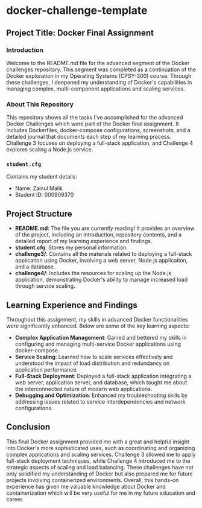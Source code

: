 # docker-challenge-template

## Project Title: Docker Final Assignment 

### Introduction

Welcome to the README.md file for the advanced segment of the Docker challenges repository. 
This segment was completed as a continuation of the Docker exploration in my Operating Systems (CPSY-300) course. 
Through these challenges, I deepened my understanding of Docker's capabilities in managing complex, multi-component applications and scaling services.

### About This Repository

This repository shows all the tasks I've accomplished for the advanced Docker Challenges which were part of the Docker final assignment. 
It includes Dockerfiles, docker-compose configurations, screenshots, and a detailed journal that documents each step of my learning process. 
Challenge 3 focuses on deploying a full-stack application, and Challenge 4 explores scaling a Node.js service.

### `student.cfg`

Contains my student details:

- Name: Zainul Malik
- Student ID: 000909370

## Project Structure

- **README.md**: The file you are currently reading! It provides an overview of the project, including an introduction, repository 
  contents, and a detailed report of my learning experience and findings.
- **student.cfg**: Stores my personal information.
- **challenge3/**: Contains all the materials related to deploying a full-stack application using Docker, involving a web server, Node.js application, and a database.
- **challenge4/**: Includes the resources for scaling up the Node.js application, demonstrating Docker's ability to manage increased load through service scaling.

## Learning Experience and Findings

Throughout this assignment, my skills in advanced Docker functionalities were significantly enhanced. Below are some of the key learning aspects:

- **Complex Application Management**: Gained and bettered my skills in configuring and managing multi-service Docker applications using docker-compose.
- **Service Scaling**: Learned how to scale services effectively and understood the impact of load distribution and redundancy on application performance.
- **Full-Stack Deployment**: Deployed a full-stack application integrating a web server, application server, and database, which taught me about the interconnected nature of modern web applications.
- **Debugging and Optimization**: Enhanced my troubleshooting skills by addressing issues related to service interdependencies and network configurations.

## Conclusion

This final Docker assignment provided me with a great and helpful insight into Docker's more sophisticated uses, such as coordinating and organizing complex applications and scaling services. 
Challenge 3 allowed me to apply full-stack deployment techniques, while Challenge 4 introduced me to the strategic aspects of scaling and load balancing. 
These challenges have not only solidified my understanding of Docker but also prepared me for future projects involving containerized environments. Overall, this hands-on experience has given me valuable knowledge about Docker and containerization which will be very useful for me in my future education and career.
